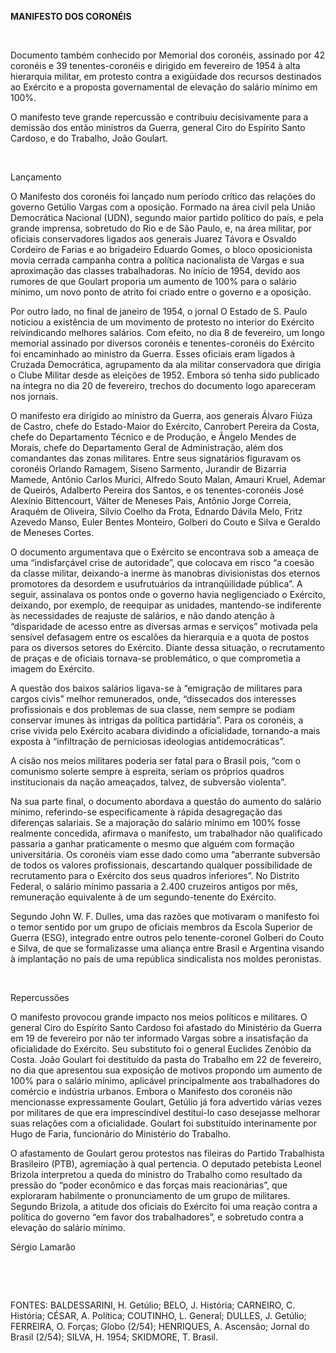 **MANIFESTO DOS CORONÉIS**

 

Documento também conhecido por Memorial dos coronéis, assinado por 42
coronéis e 39 tenentes-coronéis e dirigido em fevereiro de 1954 à alta
hierarquia militar, em protesto contra a exigüidade dos recursos
destinados ao Exército e a proposta governamental de elevação do salário
mínimo em 100%.

O manifesto teve grande repercussão e contribuiu decisivamente para a
demissão dos então ministros da Guerra, general Ciro do Espírito Santo
Cardoso, e do Trabalho, João Goulart.

 

Lançamento

O Manifesto dos coronéis foi lançado num período crítico das relações do
governo Getúlio Vargas com a oposição. Formado na área civil pela União
Democrática Nacional (UDN), segundo maior partido político do país, e
pela grande imprensa, sobretudo do Rio e de São Paulo, e, na área
militar, por oficiais conservadores ligados aos generais Juarez Távora e
Osvaldo Cordeiro de Farias e ao brigadeiro Eduardo Gomes, o bloco
oposicionista movia cerrada campanha contra a política nacionalista de
Vargas e sua aproximação das classes trabalhadoras. No início de 1954,
devido aos rumores de que Goulart proporia um aumento de 100% para o
salário mínimo, um novo ponto de atrito foi criado entre o governo e a
oposição.

Por outro lado, no final de janeiro de 1954, o jornal O Estado de S.
Paulo noticiou a existência de um movimento de protesto no interior do
Exército reivindicando melhores salários. Com efeito, no dia 8 de
fevereiro, um longo memorial assinado por diversos coronéis e
tenentes-coronéis do Exército foi encaminhado ao ministro da Guerra.
Esses oficiais eram ligados à Cruzada Democrática, agrupamento da ala
militar conservadora que dirigia o Clube Militar desde as eleições de
1952. Embora só tenha sido publicado na íntegra no dia 20 de fevereiro,
trechos do documento logo apareceram nos jornais.

O manifesto era dirigido ao ministro da Guerra, aos generais Álvaro
Fiúza de Castro, chefe do Estado-Maior do Exército, Canrobert Pereira da
Costa, chefe do Departamento Técnico e de Produção, e Ângelo Mendes de
Morais, chefe do Departamento Geral de Administração, além dos
comandantes das zonas militares. Entre seus signatários figuravam os
coronéis Orlando Ramagem, Siseno Sarmento, Jurandir de Bizarria Mamede,
Antônio Carlos Murici, Alfredo Souto Malan, Amauri Kruel, Ademar de
Queirós, Adalberto Pereira dos Santos, e os tenentes-coronéis José
Alexínio Bittencourt, Válter de Meneses Pais, Antônio Jorge Correia,
Araquém de Oliveira, Sílvio Coelho da Frota, Ednardo Dávila Melo, Fritz
Azevedo Manso, Euler Bentes Monteiro, Golberi do Couto e Silva e Geraldo
de Meneses Cortes.

O documento argumentava que o Exército se encontrava sob a ameaça de uma
“indisfarçável crise de autoridade”, que colocava em risco “a coesão da
classe militar, deixando-a inerme às manobras divisionistas dos eternos
promotores da desordem e usufrutuários da intranqüilidade pública”. A
seguir, assinalava os pontos onde o governo havia negligenciado o
Exército, deixando, por exemplo, de reequipar as unidades, mantendo-se
indiferente às necessidades de reajuste de salários, e não dando atenção
à “disparidade de acesso entre as diversas armas e serviços” motivada
pela sensível defasagem entre os escalões da hierarquia e a quota de
postos para os diversos setores do Exército. Diante dessa situação, o
recrutamento de praças e de oficiais tornava-se problemático, o que
comprometia a imagem do Exército.

A questão dos baixos salários ligava-se à “emigração de militares para
cargos civis” melhor remunerados, onde, “dissecados dos interesses
profissionais e dos problemas de sua classe, nem sempre se podiam
conservar imunes às intrigas da política partidária”. Para os coronéis,
a crise vivida pelo Exército acabara dividindo a oficialidade,
tornando-a mais exposta à “infiltração de perniciosas ideologias
antidemocráticas”.

A cisão nos meios militares poderia ser fatal para o Brasil pois, “com o
comunismo solerte sempre à espreita, seriam os próprios quadros
institucionais da nação ameaçados, talvez, de subversão violenta”.

Na sua parte final, o documento abordava a questão do aumento do salário
mínimo, referindo-se especificamente à rápida desagregação das
diferenças salariais. Se a majoração do salário mínimo em 100% fosse
realmente concedida, afirmava o manifesto, um trabalhador não
qualificado passaria a ganhar praticamente o mesmo que alguém com
formação universitária. Os coronéis viam esse dado como uma “aberrante
subversão de todos os valores profissionais, descartando qualquer
possibilidade de recrutamento para o Exército dos seus quadros
inferiores”. No Distrito Federal, o salário mínimo passaria a 2.400
cruzeiros antigos por mês, remuneração equivalente à de um
segundo-tenente do Exército.

Segundo John W. F. Dulles, uma das razões que motivaram o manifesto foi
o temor sentido por um grupo de oficiais membros da Escola Superior de
Guerra (ESG), integrado entre outros pelo tenente-coronel Golberi do
Couto e Silva, de que se formalizasse uma aliança entre Brasil e
Argentina visando à implantação no país de uma república sindicalista
nos moldes peronistas.

 

Repercussões

O manifesto provocou grande impacto nos meios políticos e militares. O
general Ciro do Espírito Santo Cardoso foi afastado do Ministério da
Guerra em 19 de fevereiro por não ter informado Vargas sobre a
insatisfação da oficialidade do Exército. Seu substituto foi o general
Euclides Zenóbio da Costa. João Goulart foi destituído da pasta do
Trabalho em 22 de fevereiro, no dia que apresentou sua exposição de
motivos propondo um aumento de 100% para o salário mínimo, aplicável
principalmente aos trabalhadores do comércio e indústria urbanos. Embora
o Manifesto dos coronéis não mencionasse expressamente Goulart, Getúlio
já fora advertido várias vezes por militares de que era imprescindível
destituí-lo caso desejasse melhorar suas relações com a oficialidade.
Goulart foi substituído interinamente por Hugo de Faria, funcionário do
Ministério do Trabalho.

O afastamento de Goulart gerou protestos nas fileiras do Partido
Trabalhista Brasileiro (PTB), agremiação à qual pertencia. O deputado
petebista Leonel Brizola interpretou a queda do ministro do Trabalho
como resultado da pressão do “poder econômico e das forças mais
reacionárias”, que exploraram habilmente o pronunciamento de um grupo de
militares. Segundo Brizola, a atitude dos oficiais do Exército foi uma
reação contra a política do governo “em favor dos trabalhadores”, e
sobretudo contra a elevação do salário mínimo.

Sérgio Lamarão

 

 

FONTES: BALDESSARINI, H. Getúlio; BELO, J. História; CARNEIRO, C.
História; CÉSAR, A. Política; COUTINHO, L. General; DULLES, J. Getúlio;
FERREIRA, O. Forças; Globo (2/54); HENRIQUES, A. Ascensão; Jornal do
Brasil (2/54); SILVA, H. 1954; SKIDMORE, T. Brasil.

 
